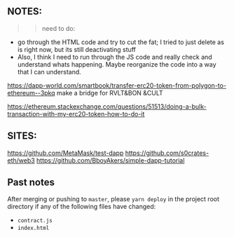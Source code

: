 ## NOTES:
>> need to do:
- go through the HTML code and try to cut the fat; I tried to just delete as is right now, but its still deactivating stuff
- Also, I think I need to run through the JS code and really check and understand whats happening. Maybe reorganize the code into a way that I can understand.

https://dapp-world.com/smartbook/transfer-erc20-token-from-polygon-to-ethereum--3pkq
make a bridge for RVLT&BON &CULT

https://ethereum.stackexchange.com/questions/51513/doing-a-bulk-transaction-with-my-erc20-token-how-to-do-it


## SITES:
https://github.com/MetaMask/test-dapp
https://github.com/s0crates-eth/web3
https://github.com/BboyAkers/simple-dapp-tutorial


## Past notes
After merging or pushing to `master`, please `yarn deploy` in the project root
directory if any of the following files have changed:

- `contract.js`
- `index.html`
